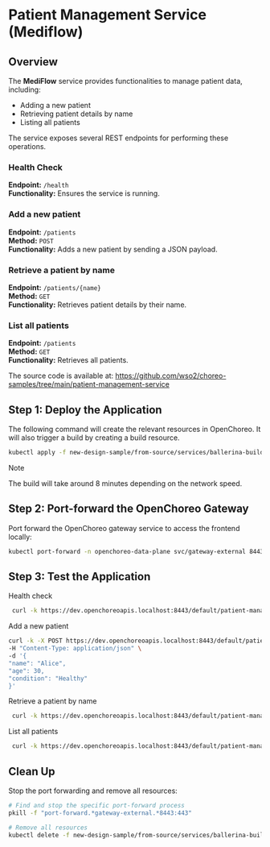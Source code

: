 [//]: # (TODO: Update Ballerina builder image with the correct run image)

# Patient Management Service (Mediflow)

## Overview

The **MediFlow** service provides functionalities to manage patient data, including:

- Adding a new patient
- Retrieving patient details by name
- Listing all patients

The service exposes several REST endpoints for performing these operations.

### Health Check

**Endpoint:** `/health`  
**Functionality:** Ensures the service is running.

### Add a new patient

**Endpoint:** `/patients`  
**Method:** `POST`  
**Functionality:** Adds a new patient by sending a JSON payload.

### Retrieve a patient by name

**Endpoint:** `/patients/{name}`  
**Method:** `GET`  
**Functionality:** Retrieves patient details by their name.

### List all patients

**Endpoint:** `/patients`  
**Method:** `GET`  
**Functionality:** Retrieves all patients.

The source code is available at:
https://github.com/wso2/choreo-samples/tree/main/patient-management-service


## Step 1: Deploy the Application

The following command will create the relevant resources in OpenChoreo. It will also trigger a build by creating a build resource.

```bash
kubectl apply -f new-design-sample/from-source/services/ballerina-buildpack-patient-management/patient-management-service.yaml
```

> [!NOTE]
> The build will take around 8 minutes depending on the network speed.

## Step 2: Port-forward the OpenChoreo Gateway

Port forward the OpenChoreo gateway service to access the frontend locally:

```bash
kubectl port-forward -n openchoreo-data-plane svc/gateway-external 8443:443 &
```

## Step 3: Test the Application

   Health check
   ```bash
    curl -k https://dev.openchoreoapis.localhost:8443/default/patient-management-service/mediflow/health
   ```

   Add a new patient
   ```bash
   curl -k -X POST https://dev.openchoreoapis.localhost:8443/default/patient-management-service/mediflow/patients \
   -H "Content-Type: application/json" \
   -d '{
   "name": "Alice",
   "age": 30,
   "condition": "Healthy"
   }'
   ```

   Retrieve a patient by name
   ```bash
    curl -k https://dev.openchoreoapis.localhost:8443/default/patient-management-service/mediflow/patients/Alice
   ```

   List all patients
   ```bash
    curl -k https://dev.openchoreoapis.localhost:8443/default/patient-management-service/mediflow/patients
   ```

## Clean Up

Stop the port forwarding and remove all resources:

```bash
# Find and stop the specific port-forward process
pkill -f "port-forward.*gateway-external.*8443:443"

# Remove all resources
kubectl delete -f new-design-sample/from-source/services/ballerina-buildpack-patient-management/patient-management-service.yaml
```
